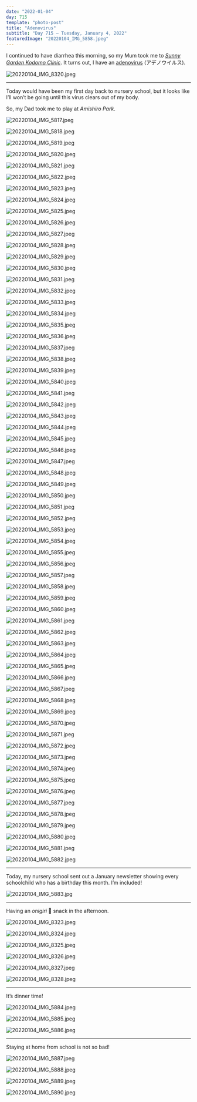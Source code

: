 ```yaml
---
date: "2022-01-04"
day: 715
template: "photo-post"
title: "Adenovirus"
subtitle: "Day 715 – Tuesday, January 4, 2022"
featuredImage: "20220104_IMG_5858.jpeg"
---
```


I continued to have diarrhea this morning, so my Mum took me to _<a href="https://sunnygardencl.com/">Sunny Garden Kodomo Clinic</a>_. It turns out, I have an <a href="https://www.cdc.gov/adenovirus/index.html">adenovirus</a> (アデノウイルス).

![20220104_IMG_8320.jpeg](20220104_IMG_8320.jpeg)

<hr />

Today would have been my first day back to nursery school, but it looks like I’ll won’t be going until this virus clears out of my body.

So, my Dad took me to play at _Amishiro Park_.

![20220104_IMG_5817.jpeg](20220104_IMG_5817.jpeg)

![20220104_IMG_5818.jpeg](20220104_IMG_5818.jpeg)

![20220104_IMG_5819.jpeg](20220104_IMG_5819.jpeg)

![20220104_IMG_5820.jpeg](20220104_IMG_5820.jpeg)

![20220104_IMG_5821.jpeg](20220104_IMG_5821.jpeg)

![20220104_IMG_5822.jpeg](20220104_IMG_5822.jpeg)

![20220104_IMG_5823.jpeg](20220104_IMG_5823.jpeg)

![20220104_IMG_5824.jpeg](20220104_IMG_5824.jpeg)

![20220104_IMG_5825.jpeg](20220104_IMG_5825.jpeg)

![20220104_IMG_5826.jpeg](20220104_IMG_5826.jpeg)

![20220104_IMG_5827.jpeg](20220104_IMG_5827.jpeg)

![20220104_IMG_5828.jpeg](20220104_IMG_5828.jpeg)

![20220104_IMG_5829.jpeg](20220104_IMG_5829.jpeg)

![20220104_IMG_5830.jpeg](20220104_IMG_5830.jpeg)

![20220104_IMG_5831.jpeg](20220104_IMG_5831.jpeg)

![20220104_IMG_5832.jpeg](20220104_IMG_5832.jpeg)

![20220104_IMG_5833.jpeg](20220104_IMG_5833.jpeg)

![20220104_IMG_5834.jpeg](20220104_IMG_5834.jpeg)

![20220104_IMG_5835.jpeg](20220104_IMG_5835.jpeg)

![20220104_IMG_5836.jpeg](20220104_IMG_5836.jpeg)

![20220104_IMG_5837.jpeg](20220104_IMG_5837.jpeg)

![20220104_IMG_5838.jpeg](20220104_IMG_5838.jpeg)

![20220104_IMG_5839.jpeg](20220104_IMG_5839.jpeg)

![20220104_IMG_5840.jpeg](20220104_IMG_5840.jpeg)

![20220104_IMG_5841.jpeg](20220104_IMG_5841.jpeg)

![20220104_IMG_5842.jpeg](20220104_IMG_5842.jpeg)

![20220104_IMG_5843.jpeg](20220104_IMG_5843.jpeg)

![20220104_IMG_5844.jpeg](20220104_IMG_5844.jpeg)

![20220104_IMG_5845.jpeg](20220104_IMG_5845.jpeg)

![20220104_IMG_5846.jpeg](20220104_IMG_5846.jpeg)

![20220104_IMG_5847.jpeg](20220104_IMG_5847.jpeg)

![20220104_IMG_5848.jpeg](20220104_IMG_5848.jpeg)

![20220104_IMG_5849.jpeg](20220104_IMG_5849.jpeg)

![20220104_IMG_5850.jpeg](20220104_IMG_5850.jpeg)

![20220104_IMG_5851.jpeg](20220104_IMG_5851.jpeg)

![20220104_IMG_5852.jpeg](20220104_IMG_5852.jpeg)

![20220104_IMG_5853.jpeg](20220104_IMG_5853.jpeg)

![20220104_IMG_5854.jpeg](20220104_IMG_5854.jpeg)

![20220104_IMG_5855.jpeg](20220104_IMG_5855.jpeg)

![20220104_IMG_5856.jpeg](20220104_IMG_5856.jpeg)

![20220104_IMG_5857.jpeg](20220104_IMG_5857.jpeg)

![20220104_IMG_5858.jpeg](20220104_IMG_5858.jpeg)

![20220104_IMG_5859.jpeg](20220104_IMG_5859.jpeg)

![20220104_IMG_5860.jpeg](20220104_IMG_5860.jpeg)

![20220104_IMG_5861.jpeg](20220104_IMG_5861.jpeg)

![20220104_IMG_5862.jpeg](20220104_IMG_5862.jpeg)

![20220104_IMG_5863.jpeg](20220104_IMG_5863.jpeg)

![20220104_IMG_5864.jpeg](20220104_IMG_5864.jpeg)

![20220104_IMG_5865.jpeg](20220104_IMG_5865.jpeg)

![20220104_IMG_5866.jpeg](20220104_IMG_5866.jpeg)

![20220104_IMG_5867.jpeg](20220104_IMG_5867.jpeg)

![20220104_IMG_5868.jpeg](20220104_IMG_5868.jpeg)

![20220104_IMG_5869.jpeg](20220104_IMG_5869.jpeg)

![20220104_IMG_5870.jpeg](20220104_IMG_5870.jpeg)

![20220104_IMG_5871.jpeg](20220104_IMG_5871.jpeg)

![20220104_IMG_5872.jpeg](20220104_IMG_5872.jpeg)

![20220104_IMG_5873.jpeg](20220104_IMG_5873.jpeg)

![20220104_IMG_5874.jpeg](20220104_IMG_5874.jpeg)

![20220104_IMG_5875.jpeg](20220104_IMG_5875.jpeg)

![20220104_IMG_5876.jpeg](20220104_IMG_5876.jpeg)

![20220104_IMG_5877.jpeg](20220104_IMG_5877.jpeg)

![20220104_IMG_5878.jpeg](20220104_IMG_5878.jpeg)

![20220104_IMG_5879.jpeg](20220104_IMG_5879.jpeg)

![20220104_IMG_5880.jpeg](20220104_IMG_5880.jpeg)

![20220104_IMG_5881.jpeg](20220104_IMG_5881.jpeg)

![20220104_IMG_5882.jpeg](20220104_IMG_5882.jpeg)

<hr />

Today, my nursery school sent out a January newsletter showing every schoolchild who has a birthday this month. I’m included!

![20220104_IMG_5883.jpg](20220104_IMG_5883.jpg)

<hr />

Having an _onigiri_ 🍙 snack in the afternoon.

![20220104_IMG_8323.jpeg](20220104_IMG_8323.jpeg)

![20220104_IMG_8324.jpeg](20220104_IMG_8324.jpeg)

![20220104_IMG_8325.jpeg](20220104_IMG_8325.jpeg)

![20220104_IMG_8326.jpeg](20220104_IMG_8326.jpeg)

![20220104_IMG_8327.jpeg](20220104_IMG_8327.jpeg)

![20220104_IMG_8328.jpeg](20220104_IMG_8328.jpeg)

<hr />

It’s dinner time!

![20220104_IMG_5884.jpeg](20220104_IMG_5884.jpeg)

![20220104_IMG_5885.jpeg](20220104_IMG_5885.jpeg)

![20220104_IMG_5886.jpeg](20220104_IMG_5886.jpeg)

<hr />

Staying at home from school is not so bad!

![20220104_IMG_5887.jpeg](20220104_IMG_5887.jpeg)

![20220104_IMG_5888.jpeg](20220104_IMG_5888.jpeg)

![20220104_IMG_5889.jpeg](20220104_IMG_5889.jpeg)

![20220104_IMG_5890.jpeg](20220104_IMG_5890.jpeg)
